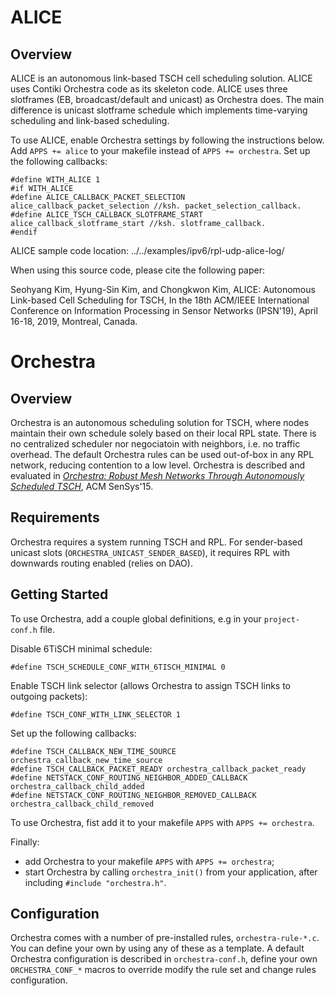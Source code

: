 # ALICE

## Overview
ALICE is an autonomous link-based TSCH cell scheduling solution. ALICE uses Contiki Orchestra code as its skeleton code.
ALICE uses three slotframes (EB, broadcast/default and unicast) as Orchestra does.
The main difference is unicast slotframe schedule which implements time-varying scheduling and link-based scheduling.

To use ALICE, enable Orchestra settings by following the instructions below.
Add `APPS += alice` to your makefile instead of `APPS += orchestra`.
Set up the following callbacks:

```
#define WITH_ALICE 1 
#if WITH_ALICE
#define ALICE_CALLBACK_PACKET_SELECTION alice_callback_packet_selection //ksh. packet_selection_callback.
#define ALICE_TSCH_CALLBACK_SLOTFRAME_START alice_callback_slotframe_start //ksh. slotframe_callback.
#endif
```

ALICE sample code location: ../../examples/ipv6/rpl-udp-alice-log/



When using this source code, please cite the following paper: 

Seohyang Kim, Hyung-Sin Kim, and Chongkwon Kim, ALICE: Autonomous Link-based Cell Scheduling for TSCH, In the 18th ACM/IEEE International Conference on Information Processing in Sensor Networks (IPSN'19), April 16-18, 2019, Montreal, Canada.




# Orchestra

## Overview

Orchestra is an autonomous scheduling solution for TSCH, where nodes maintain
their own schedule solely based on their local RPL state. There is no centralized
scheduler nor negociatoin with neighbors, i.e. no traffic overhead. The default
Orchestra rules can be used out-of-box in any RPL network, reducing contention
to a low level. Orchestra is described and evaluated in
[*Orchestra: Robust Mesh Networks Through Autonomously Scheduled TSCH*](http://www.simonduquennoy.net/papers/duquennoy15orchestra.pdf), ACM SenSys'15.

## Requirements

Orchestra requires a system running TSCH and RPL.
For sender-based unicast slots (`ORCHESTRA_UNICAST_SENDER_BASED`), it requires
RPL with downwards routing enabled (relies on DAO).

## Getting Started

To use Orchestra, add a couple global definitions, e.g in your `project-conf.h` file.

Disable 6TiSCH minimal schedule:

`#define TSCH_SCHEDULE_CONF_WITH_6TISCH_MINIMAL 0`

Enable TSCH link selector (allows Orchestra to assign TSCH links to outgoing packets):

`#define TSCH_CONF_WITH_LINK_SELECTOR 1`

Set up the following callbacks:

```
#define TSCH_CALLBACK_NEW_TIME_SOURCE orchestra_callback_new_time_source
#define TSCH_CALLBACK_PACKET_READY orchestra_callback_packet_ready
#define NETSTACK_CONF_ROUTING_NEIGHBOR_ADDED_CALLBACK orchestra_callback_child_added
#define NETSTACK_CONF_ROUTING_NEIGHBOR_REMOVED_CALLBACK orchestra_callback_child_removed
```

To use Orchestra, fist add it to your makefile `APPS` with `APPS += orchestra`.
 
Finally:
* add Orchestra to your makefile `APPS` with `APPS += orchestra`;
* start Orchestra by calling `orchestra_init()` from your application, after
including `#include "orchestra.h"`.

## Configuration

Orchestra comes with a number of pre-installed rules, `orchestra-rule-*.c`.
You can define your own by using any of these as a template.
A default Orchestra configuration is described in `orchestra-conf.h`, define your own
`ORCHESTRA_CONF_*` macros to override modify the rule set and change rules configuration.
